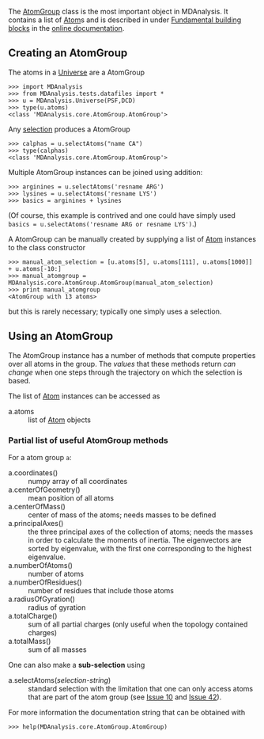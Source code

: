 The [AtomGroup](http://code.google.com/p/mdanalysis/source/browse/MDAnalysis/core/AtomGroup.py#108) class is the most important object in MDAnalysis. It contains a list of [Atom](http://code.google.com/p/mdanalysis/source/browse/MDAnalysis/core/AtomGroup.py#38)s and is described in under [Fundamental building blocks](http://mdanalysis.googlecode.com/git-history/develop/package/doc/html/documentation_pages/core/AtomGroup.html) in the [online documentation](http://mdanalysis.googlecode.com/git-history/develop/package/doc/html/index.html).

## Creating an AtomGroup ##

The atoms in a [Universe](Universe.md) are a AtomGroup
```
>>> import MDAnalysis
>>> from MDAnalysis.tests.datafiles import *
>>> u = MDAnalysis.Universe(PSF,DCD)
>>> type(u.atoms)
<class 'MDAnalysis.core.AtomGroup.AtomGroup'>
```

Any [selection](Documentation#Selections.md) produces a AtomGroup
```
>>> calphas = u.selectAtoms("name CA")
>>> type(calphas)
<class 'MDAnalysis.core.AtomGroup.AtomGroup'>
```


Multiple AtomGroup instances can be joined using addition:
```
>>> arginines = u.selectAtoms('resname ARG')
>>> lysines = u.selectAtoms('resname LYS')
>>> basics = arginines + lysines
```
(Of course, this example is contrived and one could have simply used `basics = u.selectAtoms('resname ARG or resname LYS')`.)

A AtomGroup can be manually created by supplying a list of [Atom](Atom.md) instances to the class constructor
```
>>> manual_atom_selection = [u.atoms[5], u.atoms[111], u.atoms[1000]] + u.atoms[-10:]
>>> manual_atomgroup = MDAnalysis.core.AtomGroup.AtomGroup(manual_atom_selection)
>>> print manual_atomgroup
<AtomGroup with 13 atoms>
```

but this is rarely necessary; typically one simply uses a selection.

## Using an AtomGroup ##

The AtomGroup instance has a number of methods that compute properties over all atoms in the group. The _values_ that these methods return _can change_ when one steps through the trajectory on which the selection is based.

The list of [Atom](Atom.md) instances can be accessed as
<dl>
<dt>a.atoms</dt>
<dd>list of <a href='Atom.md'>Atom</a> objects</dd>
</dl>


### Partial list of useful AtomGroup methods ###
For a atom group `a`:
<dl>
<dt>a.coordinates()</dt>
<dd>numpy array of all coordinates</dd>
<dt>a.centerOfGeometry()</dt>
<dd>mean position of all atoms</dd>
<dt>a.centerOfMass()</dt>
<dd>center of mass of the atoms; needs masses to be defined</dd>
<dt>a.principalAxes()</dt>
<dd>the three principal axes of the collection of atoms; needs the masses in order to calculate the moments of inertia. The eigenvectors are sorted by eigenvalue, with the first one corresponding to the highest eigenvalue.</dd>
<dt>a.numberOfAtoms()</dt>
<dd>number of atoms</dd>
<dt>a.numberOfResidues()</dt>
<dd>number of residues that include those atoms</dd>
<dt>a.radiusOfGyration()</dt>
<dd>radius of gyration</dd>
<dt>a.totalCharge()</dt>
<dd>sum of all partial charges (only useful when the topology contained charges)</dd>
<dt>a.totalMass()</dt>
<dd>sum of all masses</dd>
</dl>

One can also make a **sub-selection** using
<dl>
<dt>a.selectAtoms(<i>selection-string</i>)</dt>
<dd>standard selection with the limitation that one can only access atoms that are part of the atom group (see <a href='https://code.google.com/p/mdanalysis/issues/detail?id=10'>Issue 10</a> and <a href='https://code.google.com/p/mdanalysis/issues/detail?id=42'>Issue 42</a>).</dd>
</dl>



For more information the documentation string that can be obtained with
```
>>> help(MDAnalysis.core.AtomGroup.AtomGroup)
```